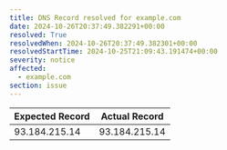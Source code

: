 ```yaml
---
title: DNS Record resolved for example.com
date: 2024-10-26T20:37:49.382291+00:00
resolved: True
resolvedWhen: 2024-10-26T20:37:49.382301+00:00
resolvedStartTime: 2024-10-25T21:09:43.191474+00:00
severity: notice
affected:
  - example.com
section: issue
---
```


| Expected Record  | Actual Record  |
|------------------|----------------|
| 93.184.215.14 | 93.184.215.14 |
